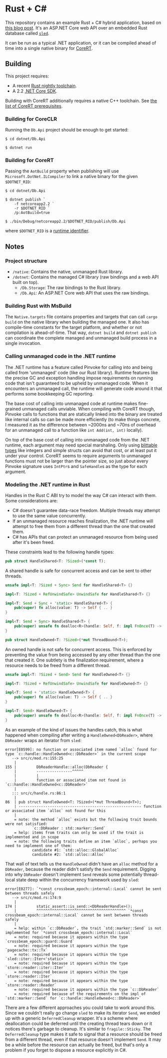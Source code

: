 # Rust + C#

This repository contains an example Rust + C# hybrid application, based on [this blog post](https://blog.getseq.net/rust-at-datalust-how-we-integrate-rust-with-csharp/). It's an ASP.NET Core web API over an embedded Rust database called [`sled`](https://github.com/spacejam/sled).

It can be run as a typical .NET application, or it can be compiled ahead of time into a single native binary for [CoreRT](https://github.com/dotnet/corert).

## Building

This project requires:

- A recent [Rust nightly toolchain](https://rustup.rs).
- A 2.2 [.NET Core SDK](https://dotnet.microsoft.com/download).

Building with CoreRT additionally requires a native C++ toolchain. See [the list of CoreRT prerequisites](https://github.com/dotnet/corert/blob/master/samples/prerequisites.md).

### Building for CoreCLR

Running the `Db.Api` project should be enough to get started:

```
$ cd dotnet/Db.Api

$ dotnet run
```

### Building for CoreRT

Passing the `AotBuild` property when publishing will use `Microsoft.DotNet.ILCompiler` to link a native binary for the given `$DOTNET_RID`:

```
$ cd dotnet/Db.Api

$ dotnet publish `
    -f netcoreapp2.2 `
    -r $DOTNET_RID `
    /p:AotBuild=true

$ ./bin/Debug/netcoreapp2.2/$DOTNET_RID/publish/Db.Api
```

where `$DOTNET_RID` is a [runtime identifier](https://docs.microsoft.com/en-us/dotnet/core/rid-catalog).

## Notes

### Project structure

- `/native`: Contains the native, unmanaged Rust library.
- `/dotnet`: Contains the managed C# library (raw bindings and a web API built on top).
  - `/Db.Storage`: The raw bindings to the Rust library.
  - `/Db.Api`: An ASP.NET Core web API that uses the raw bindings.

### Building Rust with MsBuild

The `Native.targets` file contains properties and targets that can call `cargo build` on the native library when building the managed one. It also has compile-time constants for the target platform, and whether or not compilation is ahead-of-time. That way, `dotnet build` and `dotnet publish` can coordinate the complete managed and unmanaged build process in a single invocation.

### Calling unmanaged code in the .NET runtime

The .NET runtime has a feature called Pinvoke for calling into and being called from 'unmanaged' code (like our Rust library). Runtime features like the precise GC and exception handling impose requirements on running code that isn't guaranteed to be upheld by unmanaged code. When it encounters an unmanaged call, the runtime will generate code around it that performs some bookkeeping GC reporting.

The base cost of calling into unmanaged code at runtime makes fine-grained unmanaged calls unviable. When compiling with CoreRT though, Pinvoke calls to functions that are statically linked into the binary are treated like internal calls so can be made more efficiently (to make things concrete, I measured it as the difference between ~2000ns and ~70ns of overhead for an unmanaged call to a function like `int Add(int, int)` locally).

On top of the base cost of calling into unmanaged code from the .NET runtime, each argument may need special marshaling. Only using [blittable types](https://docs.microsoft.com/en-us/dotnet/framework/interop/blittable-and-non-blittable-types) like integers and simple structs can avoid that cost, or at least put it under your control. CoreRT seems to require arguments to unmanaged functions must not be larger than the pointer size, so just about every Pinvoke signature uses `IntPtr`s and `SafeHandle`s as the type for each argument.

### Modeling the .NET runtime in Rust

Handles in the Rust C ABI try to model the way C# can interact with them. Some considerations are:

- C# doesn't guarantee data-race freedom. Multiple threads may attempt to use the same value concurrently.
- If an unmanaged resource reaches finalization, the .NET runtime will attempt to free them from a different thread than the one that created them.
- C# has APIs that can protect an unmanaged resource from being used after it's been freed.

These constraints lead to the following handle types:

```rust
pub struct HandleShared<T: ?Sized>(*const T);
```

A shared handle is safe for concurrent access and can be sent to other threads.

```rust
unsafe impl<T: ?Sized + Sync> Send for HandleShared<T> {}

impl<T: ?Sized + RefUnwindSafe> UnwindSafe for HandleShared<T> {}

impl<T: Send + Sync + 'static> HandleShared<T> {
    pub(super) fn alloc(value: T) -> Self { .. }
}

impl<T: Send + Sync> HandleShared<T> {
    pub(super) unsafe fn dealloc<R>(handle: Self, f: impl FnOnce(T) -> R) -> R { .. }
}
```

```rust
pub struct HandleOwned<T: ?Sized>(*mut ThreadBound<T>);
```

An owned handle is not safe for concurrent access. This is enforced by preventing the value from being accessed by any other thread than the one that created it. One subtlety is the finalization requirement, where a resource needs to be freed from a different thread.

```rust
unsafe impl<T: ?Sized + Send> Send for HandleOwned<T> {}

impl<T: ?Sized + RefUnwindSafe> UnwindSafe for HandleOwned<T> {}

impl<T: Send + 'static> HandleOwned<T> {
    pub(super) fn alloc(value: T) -> Self { .. }
}

impl<T: Send> HandleOwned<T> {
    pub(super) unsafe fn dealloc<R>(handle: Self, f: impl FnOnce(T) -> R) -> R { .. }
}
```

As an example of the kind of issues the handles catch, this is what happened when compiling after writing a `HandleOwned<DbReader>`, where `DbReader` wraps an iterator from `sled`:

```
error[E0599]: no function or associated item named `alloc` found for type `c::handle::HandleOwned<c::DbReader>` in the current scope
   --> src/c/mod.rs:155:25
    |
155 |         DbReaderHandle::alloc(DbReader {
    |         ----------------^^^^^
    |         |
    |         function or associated item not found in `c::handle::HandleOwned<c::DbReader>`
    | 
   ::: src/c/handle.rs:86:1
    |
86  | pub struct HandleOwned<T: ?Sized>(*mut ThreadBound<T>);
    | ------------------------------------------------------- function or associated item `alloc` not found for this
    |
    = note: the method `alloc` exists but the following trait bounds were not satisfied:
            `c::DbReader : std::marker::Send`
    = help: items from traits can only be used if the trait is implemented and in scope
    = note: the following traits define an item `alloc`, perhaps you need to implement one of them:
            candidate #1: `std::alloc::GlobalAlloc`
            candidate #2: `std::alloc::Alloc`
```

That wall of text tells us the `HandleOwned` didn't have an `alloc` method for a `DbReader`, because the reader didn't satisfy the `Send` requirement. Digging into why `DbReader` doesn't implement `Send` reveals some potentially thread-local state deep within the concurrency framework used by `sled`:

```
error[E0277]: `*const crossbeam_epoch::internal::Local` cannot be sent between threads safely
   --> src/c/mod.rs:174:9
    |
174 |         static_assert::is_send::<DbReaderHandle>();
    |         ^^^^^^^^^^^^^^^^^^^^^^^^^^^^^^^^^^^^^^^^ `*const crossbeam_epoch::internal::Local` cannot be sent between threads safely
    |
    = help: within `c::DbReader`, the trait `std::marker::Send` is not implemented for `*const crossbeam_epoch::internal::Local`
    = note: required because it appears within the type `crossbeam_epoch::guard::Guard`
    = note: required because it appears within the type `pagecache::tx::Tx`
    = note: required because it appears within the type `sled::iter::Iter<'static>`
    = note: required because it appears within the type `store::reader::iter::Iter`
    = note: required because it appears within the type `store::reader::Iter`
    = note: required because it appears within the type `store::reader::Reader`
    = note: required because it appears within the type `c::DbReader`
    = note: required because of the requirements on the impl of `std::marker::Send` for `c::handle::HandleOwned<c::DbReader>`
```

There are a few different approaches you could take to work around this. Since we couldn't really go change `sled` to make its iterator `Send`, we ended up with a generic `DeferredCleanup` wrapper. It's a scheme where deallocation could be deferred until the creating thread tears down or it notices there's garbage to cleanup. It's similar to `fragile::Sticky`. The `DeferredCleanup` type makes it safe to signal that a resource should be freed from a different thread, even if that resource doesn't implement `Send`. It may be a while before the resource can actually be freed, but that's only a problem if you forget to dispose a resource explicitly in C#.
